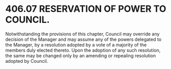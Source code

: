 406.07 RESERVATION OF POWER TO COUNCIL.
=======================================

Notwithstanding the provisions of this chapter, Council may override any
decision of the Manager and may assume any of the powers delegated to
the Manager, by a resolution adopted by a vote of a majority of the
members duly elected thereto. Upon the adoption of any such resolution,
the same may be changed only by an amending or repealing resolution
adopted by Council.
